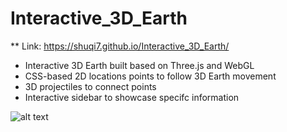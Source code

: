 # Interactive_3D_Earth


** Link: https://shuqi7.github.io/Interactive_3D_Earth/


* Interactive 3D Earth built based on Three.js and WebGL
* CSS-based 2D locations points to follow 3D Earth movement
* 3D projectiles to connect points
* Interactive sidebar to showcase specifc information


![alt text](http://i67.tinypic.com/nzlqhe.png)
